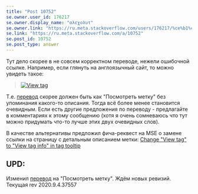 ```yaml
---
title: "Post 10752"
se.owner.user_id: 176217
se.owner.display_name: "αλεχολυτ"
se.owner.link: "https://ru.meta.stackoverflow.com/users/176217/%ce%b1%ce%bb%ce%b5%cf%87%ce%bf%ce%bb%cf%85%cf%84"
se.link: "https://ru.meta.stackoverflow.com/a/10752"
se.post_id: 10752
se.post_type: answer
---
```

<p>Тут дело скорее в не совсем корректном переводе, нежели ошибочной ссылке. Например, если глянуть на англоязычный сайт, то можно увидеть такое:</p>
<blockquote>
<p><a href="https://i.stack.imgur.com/khsRf.png" rel="nofollow noreferrer"><img src="https://i.stack.imgur.com/khsRf.png" alt="View tag" /></a></p>
</blockquote>
<p>Т.е. <a href="https://ru.traducir.win/strings/3396" rel="nofollow noreferrer">перевод</a> скорее должен быть как &quot;Посмотреть метку&quot; без упоминания какого-то описания. Тогда всё более менее становится очевидным. Если есть другие предложения по переводу - предлагайте в комментариях к этому сообщению (хотя я очень сомневаюсь что тут можно придумать что-то лучше этих двух очевидных слов).</p>
<p>В качестве альтернативы предложил фича-реквест на MSE о замене ссылки на страницу с детальным описанием метки: <a href="https://meta.stackexchange.com/q/353365/339911">Change &quot;View tag&quot; to &quot;View tag info&quot; in tag tooltip</a></p>
<h2>UPD:</h2>
<p>Изменил <a href="https://ru.traducir.win/strings/3396" rel="nofollow noreferrer">перевод</a> на &quot;Посмотреть метку&quot;. Ждём новых ревизий. Текущая rev 2020.9.4.37557</p>
